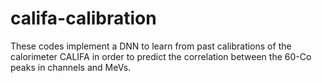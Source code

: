 # califa-calibration
These codes implement a DNN to learn from past calibrations of the calorimeter CALIFA in order to predict the correlation between the 60-Co peaks in channels and MeVs.
